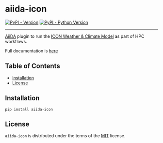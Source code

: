 # aiida-icon

[![PyPI - Version](https://img.shields.io/pypi/v/aiida-icon.svg)](https://pypi.org/project/aiida-icon)
[![PyPI - Python Version](https://img.shields.io/pypi/pyversions/aiida-icon.svg)](https://pypi.org/project/aiida-icon)

---

[AiiDA](www.aiida.net) plugin to run the [ICON Weather & Climate Model](https://icon-model.org/) as part of HPC workflows.

Full documentation is [here](https://aiida-icon.github.io/aiida-icon/)

## Table of Contents

- [Installation](#installation)
- [License](#license)

## Installation

```console
pip install aiida-icon
```

## License

`aiida-icon` is distributed under the terms of the [MIT](https://spdx.org/licenses/MIT.html) license.
